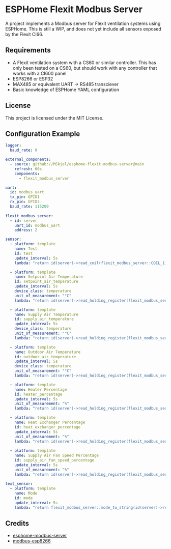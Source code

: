 # ESPHome Flexit Modbus Server

A project implements a Modbus server for Flexit ventilation systems using ESPHome.
This is still a WIP, and does not yet include all sensors exposed by the Flexit CI66.


## Requirements
- A Flexit ventilation system with a CS60 or similar controller. This has only been tested on a CS60, but should work with any controller that works with a CI600 panel
- ESP8266 or ESP32
- MAX485 or equivalent UART -> RS485 transciever
- Basic knowledge of ESPHome YAML configuration

## License
This project is licensed under the MIT License.

## Configuration Example

```yaml
logger:
  baud_rate: 0

external_components:
  - source: github://MSkjel/esphome-flexit-modbus-server@main
    refresh: 60s
    components: 
      - flexit_modbus_server

uart:
  id: modbus_uart
  tx_pin: GPIO1
  rx_pin: GPIO3
  baud_rate: 115200
    
flexit_modbus_server:
  - id: server
    uart_id: modbus_uart
    address: 2

sensor:
  - platform: template
    name: Test
    id: test
    update_interval: 5s
    lambda: "return id(server)->read_coil(flexit_modbus_server::COIL_1);"

  - platform: template
    name: Setpoint Air Temperature
    id: setpoint_air_temperature
    update_interval: 5s
    device_class: temperature
    unit_of_measurement: "°C"
    lambda: "return id(server)->read_holding_register(flexit_modbus_server::REG_SETPOINT_TEMP) / 10.0;"

  - platform: template
    name: Supply Air Temperature
    id: supply_air_temperature
    update_interval: 5s
    device_class: temperature
    unit_of_measurement: "°C"
    lambda: "return id(server)->read_holding_register(flexit_modbus_server::REG_SUPPLY_TEMPERATURE) / 10.0;"

  - platform: template
    name: Outdoor Air Temperature
    id: outdoor_air_temperature
    update_interval: 5s
    device_class: temperature
    unit_of_measurement: "°C"
    lambda: "return id(server)->read_holding_register(flexit_modbus_server::REG_OUTDOOR_TEMPERATURE) / 10.0;"

  - platform: template
    name: Heater Percentage
    id: heater_percentage
    update_interval: 5s
    unit_of_measurement: "%"
    lambda: "return id(server)->read_holding_register(flexit_modbus_server::REG_HEATER_PERCENTAGE);"

  - platform: template
    name: Heat Exchanger Percentage
    id: heat_exchanger_percentage
    update_interval: 5s
    unit_of_measurement: "%"
    lambda: "return id(server)->read_holding_register(flexit_modbus_server::REG_HEAT_EXCHANGER_PERCENTAGE);"
    
  - platform: template
    name: Supply Air Fan Speed Percentage
    id: supply_air_fan_speed_percentage
    update_interval: 5s
    unit_of_measurement: "%"
    lambda: "return id(server)->read_holding_register(flexit_modbus_server::REG_SUPPLY_AIR_FAN_SPEED_PERCENTAGE);"
    
text_sensor:
  - platform: template
    name: Mode
    id: mode
    update_interval: 5s
    lambda: "return flexit_modbus_server::mode_to_string(id(server)->read_holding_register(flexit_modbus_server::REG_REGULATION_MODE));"
```

## Credits
- [esphome-modbus-server](https://github.com/epiclabs-uc/esphome-modbus-server)
- [modbus-esp8266](https://github.com/emelianov/modbus-esp8266)
